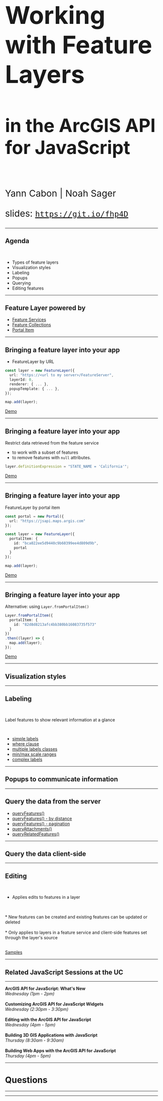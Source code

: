 <!-- .slide: data-background="../../reveal.js/img/2019/uc/bg-1.png" -->

<h1 style="text-align: left; font-size: 80px;">Working with Feature Layers</h1>
<h2 style="text-align: left; font-size: 60px;">in the ArcGIS API for JavaScript</h2>
</br>
<p style="text-align: left; font-size: 30px;">Yann Cabon | Noah Sager</p>
    <p style="text-align: left; font-size: 30px;">slides: <a href="https://git.io/fjKQq"><code>https://git.io/fhp4D</code></a></p>

---

<!-- .slide: data-background="../../reveal.js/img/2019/uc/bg-2.png" -->

## Agenda

</br>

* Types of feature layers
* Visualization styles
* Labeling 
* Popups
* Querying
* Editing features

---

<!-- .slide: data-background="../../reveal.js/img/2019/uc/bg-3.png" -->

## Feature Layer powered by

* [Feature Services](https://developers.arcgis.com/javascript/latest/sample-code/layers-featurelayer/index.html)
* [Feature Collections](https://developers.arcgis.com/javascript/latest/sample-code/layers-featurelayer-collection/index.html)
* [Portal Item](https://developers.arcgis.com/javascript/latest/sample-code/layers-portal/index.html)

---

<!-- .slide: data-background="../../reveal.js/img/2019/uc/bg-3.png" -->

## Bringing a feature layer into your app

* FeatureLayer by URL

```ts
const layer = new FeatureLayer({
  url: "https://<url to my server>/FeatureServer",
  layerId: 0,
  renderer: { ... },
  popupTemplate: { ... },
});

map.add(layer);
```

[Demo](./demos/1_bringing_data/1_byUrl.html)

---

<!-- .slide: data-background="../../reveal.js/img/2019/uc/bg-3.png" -->

## Bringing a feature layer into your app

Restrict data retrieved from the feature service

* to work with a subset of features
* to remove features with `null` attributes.

```ts
layer.definitionExpression = "STATE_NAME = 'California'";
```

[Demo](./demos/1_bringing_data/2_byUrl_definitionExpression.html)

---

<!-- .slide: data-background="../../reveal.js/img/2019/uc/bg-3.png" -->

## Bringing a feature layer into your app

FeatureLayer by portal item

```ts
const portal = new Portal({
  url: "https://jsapi.maps.argis.com"
});

const layer = new FeatureLayer({
  portalItem: {
    id: "bca022ee5d9440c9b60399ee4d809d9b",
    portal
  }
});

map.add(layer);
```

[Demo](./demos/1_bringing_data/3_byPortalItem.html)

---

<!-- .slide: data-background="../../reveal.js/img/2019/uc/bg-3.png" -->

## Bringing a feature layer into your app

Alternative: using `Layer.fromPortalItem()`

```ts
Layer.fromPortalItem({
  portalItem: {
    id: "82d8d8213afc4bb380bb16083735f573"
  }
})
.then((layer) => {
  map.add(layer);
});
```

[Demo](./demos/1_bringing_data/4_byPortalItem_using_fromPortalItem.html)

---

<!-- .slide: data-background="../../reveal.js/img/2019/uc/bg-3.png" -->

## Visualization styles

---

<!-- .slide: data-background="../../reveal.js/img/2019/uc/bg-3.png" -->

## Labeling

</br>

Label features to show relevant information at a glance

</br>

* [simple labels](./demos/2_labeling/1_simple_label.html)
* [where clause](./demos/2_labeling/2_where_label.html)
* [multiple labels classes](./demos/2_labeling/3_multiple_label_classes.html)
* [min/max scale ranges](./demos/2_labeling/4_scaled_labels.html)
* [complex labels](./demos/2_labeling/5_final.html)

---

<!-- .slide: data-background="../../reveal.js/img/2019/uc/bg-3.png" -->

## Popups to communicate information

---

<!-- .slide: data-background="../../reveal.js/img/2019/uc/bg-3.png" -->

## Query the data from the server

* [queryFeatures()](./demos/3_query/1_query_features.html)
* [queryFeatures() - by distance](./demos/3_query/2_query_features_by_distance.html)
* [queryFeatures() - pagination](./demos/3_query/3_query_features_pagination.html)
* [queryAttachments()](./demos/3_query/4_query_attachments.html)
* [queryRelatedFeatures()](./demos/3_query/5_query_related_features.html)

---

<!-- .slide: data-background="../../reveal.js/img/2019/uc/bg-3.png" -->

## Query the data client-side

---

<!-- .slide: data-background="../../reveal.js/img/2019/uc/bg-3.png" -->

## Editing

</br>

* Applies edits to features in a layer
</br>
</br>
* New features can be created and existing features can be updated or deleted
</br>
</br>
* Only applies to layers in a feature service and client-side features set through the layer's source

</br>

</br>

[Samples](https://developers.arcgis.com/javascript/latest/sample-code/?search=editing)

---

<!-- .slide: data-background="../../reveal.js/img/2019/uc/bg-2.png" -->

## Related JavaScript Sessions at the UC

---

<!-- .slide: data-background="../../reveal.js/img/2019/uc/bg-2.png" -->

<b>ArcGIS API for JavaScript: What's New</b></br>
<i>Wednesday (1pm - 2pm)</i>
</br></br>
<b>Customizing ArcGIS API for JavaScript Widgets</b></br>
<i>Wednesday (2:30pm - 3:30pm)</i>
</br></br>
<b>Editing with the ArcGIS API for JavaScript</b></br>
<i>Wednesday (4pm - 5pm)</i>
</br></br>
<b>Building 3D GIS Applications with JavaScript</b></br>
<i>Thursday (8:30am - 9:30am)</i>
</br></br>
<b>Building Web Apps with the ArcGIS API for JavaScript</b></br>
<i>Thursday (4pm - 5pm)</i>

---

<!-- .slide: data-background="../../reveal.js/img/2019/uc/bg-2.png" -->

# Questions

---

<!-- .slide: data-background="../../reveal.js/img/2019/uc/alias_slide.png" -->

---

<!-- .slide: data-background="../../reveal.js/img/2019/uc/bg-5.png" -->